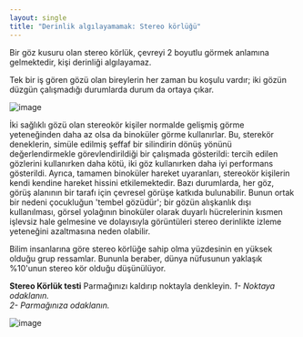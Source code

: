 ```yaml
---
layout: single
title: "Derinlik algılayamamak: Stereo körlüğü"
---
```

Bir göz kusuru olan stereo körlük, çevreyi 2 boyutlu görmek anlamına gelmektedir, kişi derinliği algılayamaz.

Tek bir iş gören gözü olan bireylerin her zaman bu koşulu vardır; iki gözün düzgün çalışmadığı durumlarda durum da ortaya çıkar.

![image](https://c1.staticflickr.com/4/3210/2672109742_1b07f45d14_b.jpg)

İki sağlıklı gözü olan stereokör kişiler normalde gelişmiş görme yeteneğinden daha az olsa da binoküler görme kullanırlar. Bu, sterekör deneklerin, simüle edilmiş şeffaf bir silindirin dönüş yönünü değerlendirmekle görevlendirildiği bir çalışmada gösterildi: tercih edilen gözlerini kullanırken daha kötü, iki göz kullanırken daha iyi performans gösterildi. Ayrıca, tamamen binoküler hareket uyaranları, stereokör kişilerin kendi kendine hareket hissini etkilemektedir. Bazı durumlarda, her göz, görüş alanının bir tarafı için çevresel görüşe katkıda bulunabilir. Bunun ortak bir nedeni çocukluğun 'tembel gözüdür'; bir gözün alışkanlık dışı kullanılması, görsel yolağının binoküler olarak duyarlı hücrelerinin kısmen işlevsiz hale gelmesine ve dolayısıyla görüntüleri stereo derinlikte izleme yeteneğini azaltmasına neden olabilir.

Bilim insanlarına göre stereo körlüğe sahip olma yüzdesinin en yüksek olduğu grup ressamlar. Bununla beraber, dünya nüfusunun yaklaşık %10'unun stereo kör olduğu düşünülüyor. 

**Stereo Körlük testi**
Parmağınızı kaldırıp noktayla denkleyin.
*1- Noktaya odaklanın.                                                                     
2- Parmağınıza odaklanın.*                                                                   

![image](https://www.stereoscopynews.com/images/stories/Dec2011/stereoblind-test-dot-only-250px.jpg)

